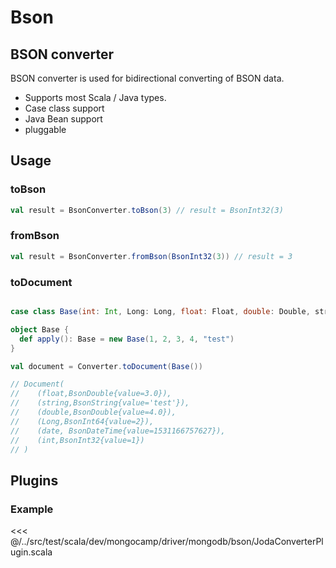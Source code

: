 # Bson

## BSON converter

BSON converter is used for bidirectional converting of BSON data.

* Supports most Scala / Java types.
* Case class support
* Java Bean support
* pluggable

## Usage

### toBson

```scala
val result = BsonConverter.toBson(3) // result = BsonInt32(3)
```


### fromBson

```scala
val result = BsonConverter.fromBson(BsonInt32(3)) // result = 3
```

### toDocument

```scala

case class Base(int: Int, Long: Long, float: Float, double: Double, string: String, date: Date = new Date())

object Base {
  def apply(): Base = new Base(1, 2, 3, 4, "test")
}

val document = Converter.toDocument(Base())

// Document(
//    (float,BsonDouble{value=3.0}), 
//    (string,BsonString{value='test'}), 
//    (double,BsonDouble{value=4.0}), 
//    (Long,BsonInt64{value=2}), 
//    (date, BsonDateTime{value=1531166757627}), 
//    (int,BsonInt32{value=1})
// )
```

## Plugins

### Example
<<< @/../src/test/scala/dev/mongocamp/driver/mongodb/bson/JodaConverterPlugin.scala
